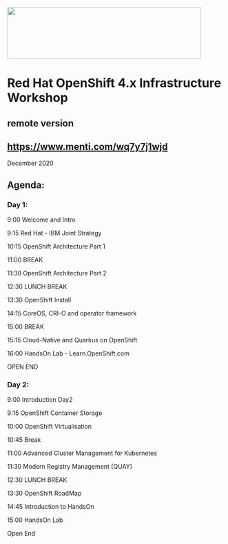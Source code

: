<img src="https://github.com/alfbach/OCP_Arch/blob/master/logo.png" width="450" height="120">


# Red Hat OpenShift 4.x Infrastructure Workshop
## remote version

## https://www.menti.com/wq7y7j1wjd

December 2020

## Agenda:


### Day 1:

9:00		Welcome and Intro

9:15		Red Hat - IBM Joint Strategy

10:15   OpenShift Architecture Part 1

11:00		BREAK

11:30		OpenShift Architecture Part 2

12:30		LUNCH BREAK

13:30	  OpenShift Install	

14:15		CoreOS, CRI-O and operator framework

15:00		BREAK

15:15		Cloud-Native and Quarkus on OpenShift

16:00		HandsOn Lab - Learn.OpenShift.com  

OPEN END


### Day 2:

9:00		Introduction Day2

9:15		OpenShift Container Storage

10:00   OpenShift Virtualisation

10:45   Break

11:00		Advanced Cluster Management for Kubernetes

11:30		Modern Registry Management (QUAY)				

12:30		LUNCH BREAK

13:30		OpenShift RoadMap			

14:45		Introduction to HandsOn 

15:00		HandsOn Lab

Open End

